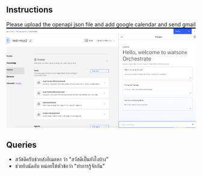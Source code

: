 ## Instructions

Please upload the openapi json file and add google calendar and send gmail
![alt text](image.png)

## Queries

- สวัสดีครับช่วยส่งอีเมลหา <youremail> ว่า "สวัสดีเป็นยังไงบ้าง"
- ช่วยยิงนัดกับ <youremail> หน่อยให้หัวข้อว่า "ทำการรู้จักกัน"